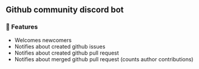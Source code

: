 ## Github community discord bot

### 💎 Features

- Welcomes newcomers
- Notifies about created github issues
- Notifies about created github pull request
- Notifies about merged github pull request (counts author contributions)
